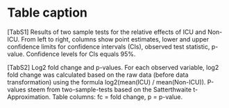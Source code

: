 # Table caption

[TabS1] Results of two sample tests for the relative effects of ICU and Non-ICU. From left to right, columns show point estimates, lower and upper confidence limits for confidence intervals (CIs), observed test statistic, p-value. Confidence levels for CIs equals 95%.

[TabS2] Log2 fold change and p-values. For each observed variable, log2 fold change was calculated based on the raw data (before data transformation) using the formula log2(mean(ICU) / mean(Non-ICU)). P-values steem from two-sample-tests based on the Satterthwaite t-Approximation. Table columns: fc = fold change, p = p-value.
